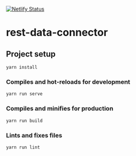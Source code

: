 [![Netlify Status](https://api.netlify.com/api/v1/badges/5b93ec58-04a0-4d57-9ac8-2524985ad88f/deploy-status)](https://app.netlify.com/sites/rdc/deploys)

# rest-data-connector

## Project setup
```
yarn install
```

### Compiles and hot-reloads for development
```
yarn run serve
```

### Compiles and minifies for production
```
yarn run build
```

### Lints and fixes files
```
yarn run lint
```
